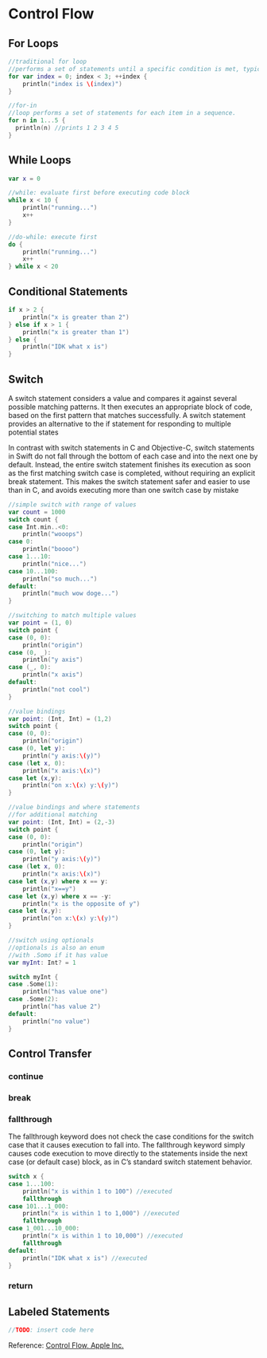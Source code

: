 # Control Flow

## For Loops
```swift
//traditional for loop
//performs a set of statements until a specific condition is met, typically by incrementing a counter each time the loop ends
for var index = 0; index < 3; ++index {
    println("index is \(index)")
}

//for-in
//loop performs a set of statements for each item in a sequence.
for n in 1...5 {
  println(n) //prints 1 2 3 4 5
}
```

## While Loops
```swift
var x = 0

//while: evaluate first before executing code block
while x < 10 {
    println("running...")
    x++
}

//do-while: execute first
do {
    println("running...")
    x++
} while x < 20
```

## Conditional Statements
```swift
if x > 2 {
    println("x is greater than 2")
} else if x > 1 {
    println("x is greater than 1")
} else {
    println("IDK what x is")
}
```
## Switch 
A switch statement considers a value and compares it against several possible matching patterns. It then executes an appropriate block of code, based on the first pattern that matches successfully. A switch statement provides an alternative to the if statement for responding to multiple potential states

In contrast with switch statements in C and Objective-C, switch statements in Swift do not fall through the bottom of each case and into the next one by default. Instead, the entire switch statement finishes its execution as soon as the first matching switch case is completed, without requiring an explicit break statement. This makes the switch statement safer and easier to use than in C, and avoids executing more than one switch case by mistake
```swift
//simple switch with range of values
var count = 1000
switch count {
case Int.min..<0:
    println("wooops")
case 0:
    println("boooo")
case 1...10:
    println("nice...")
case 10...100:
    println("so much...")
default:
    println("much wow doge...")
}

//switching to match multiple values
var point = (1, 0)
switch point {
case (0, 0):
    println("origin")
case (0, _):
    println("y axis")
case (_, 0):
    println("x axis")
default:
    println("not cool")
}

//value bindings
var point: (Int, Int) = (1,2)
switch point {
case (0, 0):
    println("origin")
case (0, let y):
    println("y axis:\(y)")
case (let x, 0):
    println("x axis:\(x)")
case let (x,y):
    println("on x:\(x) y:\(y)")
}

//value bindings and where statements
//for additional matching
var point: (Int, Int) = (2,-3)
switch point {
case (0, 0):
    println("origin")
case (0, let y):
    println("y axis:\(y)")
case (let x, 0):
    println("x axis:\(x)")
case let (x,y) where x == y:
    println("x==y")
case let (x,y) where x == -y:
    println("x is the opposite of y")
case let (x,y):
    println("on x:\(x) y:\(y)")
}

//switch using optionals
//optionals is also an enum
//with .Somo if it has value
var myInt: Int? = 1

switch myInt {
case .Some(1):
    println("has value one")
case .Some(2):
    println("has value 2")
default:
    println("no value")
}
```

## Control Transfer
### continue
### break
### fallthrough
The fallthrough keyword does not check the case conditions for the switch case that it causes execution to fall into. The fallthrough keyword simply causes code execution to move directly to the statements inside the next case (or default case) block, as in C’s standard switch statement behavior.
```swift
switch x {
case 1...100:
    println("x is within 1 to 100") //executed
    fallthrough
case 101...1_000:
    println("x is within 1 to 1,000") //executed
    fallthrough
case 1_001...10_000:
    println("x is within 1 to 10,000") //executed
    fallthrough
default:
    println("IDK what x is") //executed
}
```

### return

## Labeled Statements
```swift
//TODO: insert code here
```

Reference: [Control Flow, Apple Inc.](https://developer.apple.com/library/ios/documentation/Swift/Conceptual/Swift_Programming_Language/ControlFlow.html#//apple_ref/doc/uid/TP40014097-CH9-ID120)
